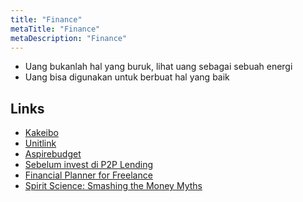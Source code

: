 ```yaml
---
title: "Finance"
metaTitle: "Finance"
metaDescription: "Finance"
---
```


- Uang bukanlah hal yang buruk, lihat uang sebagai sebuah energi
- Uang bisa digunakan untuk berbuat hal yang baik

## Links

- [Kakeibo](/finance/kakeibo)
- [Unitlink](https://www.instagram.com/stories/highlights/17842651222635556/)
- [Aspirebudget](https://aspirebudget.com/)
- [Sebelum invest di P2P Lending](https://twitter.com/danirachmat/status/1174848732216475648?s=20)
- [Financial Planner for Freelance](/podcasts/financial-planner-freelance)
- [Spirit Science: Smashing the Money Myths](https://www.youtube.com/watch?v=j-fElJmlEgc)

